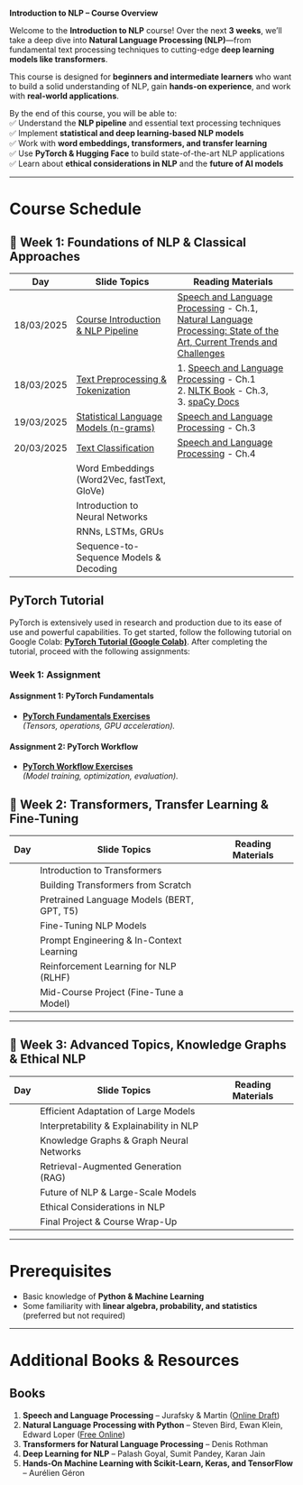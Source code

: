 **Introduction to NLP – Course Overview**  

Welcome to the **Introduction to NLP** course! Over the next **3 weeks**, we’ll take a deep dive into **Natural Language Processing (NLP)**—from fundamental text processing techniques to cutting-edge **deep learning models like transformers**.  

This course is designed for **beginners and intermediate learners** who want to build a solid understanding of NLP, gain **hands-on experience**, and work with **real-world applications**.  

By the end of this course, you will be able to:  
✅ Understand the **NLP pipeline** and essential text processing techniques  
✅ Implement **statistical and deep learning-based NLP models**  
✅ Work with **word embeddings, transformers, and transfer learning**  
✅ Use **PyTorch & Hugging Face** to build state-of-the-art NLP applications  
✅ Learn about **ethical considerations in NLP** and the **future of AI models**  

---

# **Course Schedule**

## 🔹 Week 1: Foundations of NLP & Classical Approaches  

| **Day**  | **Slide Topics** | **Reading Materials** |
|----------|-----------------|-----------------------|
|      18/03/2025    | [Course Introduction & NLP Pipeline](https://github.com/shmuhammadd/aims-nlp-course/blob/main/slides/Lecture1.pdf) | [Speech and Language Processing](https://github.com/rain1024/slp2-pdf/tree/master/chapter-wise-pdf) - Ch.1, <br> [Natural Language Processing: State of the Art, Current Trends and Challenges](https://link.springer.com/article/10.1007/s11042-022-13428-4)  |
|  18/03/2025         | [Text Preprocessing & Tokenization](https://github.com/shmuhammadd/aims-nlp-course/blob/main/slides/Lecture1.pdf) | 1.  [Speech and Language Processing](https://web.stanford.edu/~jurafsky/slp3/2.pdf) - Ch.1  <br> 2. [NLTK Book](https://www.nltk.org/book/) - Ch.3, <br>  3. [spaCy Docs](https://spacy.io/usage) |
|  19/03/2025         | [Statistical Language Models (n-grams)](https://github.com/shmuhammadd/aims-nlp-course/blob/main/slides/Lecture2.pdf) | [Speech and Language Processing](https://web.stanford.edu/~jurafsky/slp3/3.pdf) - Ch.3     |    
|  20/03/2025         | [Text Classification](https://github.com/shmuhammadd/aims-nlp-course/blob/main/slides/Lecture3.pdf) | [Speech and Language Processing](https://web.stanford.edu/~jurafsky/slp3/4.pdf) - Ch.4     |    
|          | Word Embeddings (Word2Vec, fastText, GloVe) | |
|          | Introduction to Neural Networks | |
|          | RNNs, LSTMs, GRUs | |
|          | Sequence-to-Sequence Models & Decoding | |


##  PyTorch Tutorial

PyTorch is extensively used in research and production due to its ease of use and powerful capabilities. To get started, follow the following tutorial on Google Colab: [**PyTorch Tutorial (Google Colab)**](https://colab.research.google.com/drive/1-iiPAYiAWfZc0Mxz1FLLL0_KmLdegFaQ#scrollTo=s2jvK3g_2zrK). After completing the tutorial, proceed with the following assignments:

###  **Week 1: Assignment**


####  **Assignment 1: PyTorch Fundamentals**
- [**PyTorch Fundamentals Exercises**](https://github.com/shmuhammadd/aims-nlp-course/blob/main/Assigment_1/00_pytorch_fundamentals_exercises.ipynb)  
  *(Tensors, operations, GPU acceleration).*

####  **Assignment 2: PyTorch Workflow**
- [**PyTorch Workflow Exercises**](https://github.com/shmuhammadd/aims-nlp-course/blob/main/Assigment_1/01_pytorch_workflow_exercises.ipynb)  
  *(Model training, optimization, evaluation).*


## 🔹 Week 2: Transformers, Transfer Learning & Fine-Tuning  

| **Day**  | **Slide Topics** | **Reading Materials** |
|----------|-----------------|-----------------------|
|          | Introduction to Transformers | |
|          | Building Transformers from Scratch | |
|          | Pretrained Language Models (BERT, GPT, T5) | |
|          | Fine-Tuning NLP Models | |
|          | Prompt Engineering & In-Context Learning | |
|          | Reinforcement Learning for NLP (RLHF) | |
|          | Mid-Course Project (Fine-Tune a Model) | |

---

## 🔹 Week 3: Advanced Topics, Knowledge Graphs & Ethical NLP  

| **Day**  | **Slide Topics** | **Reading Materials** |
|----------|-----------------|-----------------------|
|          | Efficient Adaptation of Large Models | |
|          | Interpretability & Explainability in NLP | |
|          | Knowledge Graphs & Graph Neural Networks | |
|          | Retrieval-Augmented Generation (RAG) | |
|          | Future of NLP & Large-Scale Models | |
|          | Ethical Considerations in NLP | |
|          | Final Project & Course Wrap-Up | |



---

#  **Prerequisites**  
- Basic knowledge of **Python & Machine Learning**  
- Some familiarity with **linear algebra, probability, and statistics** (preferred but not required)  

---

# **Additional Books & Resources**  

## **Books**  
1. **Speech and Language Processing** – Jurafsky & Martin ([Online Draft](https://web.stanford.edu/~jurafsky/slp3/))  
2. **Natural Language Processing with Python** – Steven Bird, Ewan Klein, Edward Loper ([Free Online](https://www.nltk.org/book/))  
3. **Transformers for Natural Language Processing** – Denis Rothman  
4. **Deep Learning for NLP** – Palash Goyal, Sumit Pandey, Karan Jain  
5. **Hands-On Machine Learning with Scikit-Learn, Keras, and TensorFlow** – Aurélien Géron  

